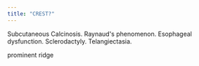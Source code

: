 ```yaml
---
title: "CREST?"
---
```

Subcutaneous Calcinosis. Raynaud's phenomenon. Esophageal dysfunction. Sclerodactyly. Telangiectasia.

prominent ridge

